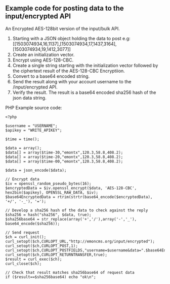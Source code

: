 ## Example code for posting data to the input/encrypted API

An Encrypted AES-128bit version of the input/bulk API.

1. Starting with a JSON object holding the data to post e.g: [[1503074934,16,1137],[1503074934,17,1437,3164],[1503074934,19,1412,3077]]
2. Create an initialization vector.
3. Encrypt using AES-128-CBC.
4. Create a single string starting with the initialization vector followed by the ciphertext result of the AES-128-CBC Encryptiion.
5. Convert to a base64 encoded string.
6. Send the result along with your account username to the /input/encrypted API.
7. Verify the result. The result is a base64 encoded sha256 hash of the json data string.

PHP Example source code:

    <?php

    $username = "USERNAME";
    $apikey = "WRITE_APIKEY";

    $time = time();

    $data = array();
    $data[] = array($time-30,"emontx",120.3,58.8,408.2);
    $data[] = array($time-20,"emontx",120.3,58.8,408.2);
    $data[] = array($time-00,"emontx",120.3,58.8,408.2);

    $data = json_encode($data);

    // Encrypt data
    $iv = openssl_random_pseudo_bytes(16);
    $encryptedData = $iv.openssl_encrypt($data, 'AES-128-CBC', hex2bin($apikey), OPENSSL_RAW_DATA, $iv);
    $base64EncryptedData = rtrim(strtr(base64_encode($encryptedData), '+/', '-_'), '=');

    // Develop a sha256 hash of the data to check against the reply
    $sha256 = hash("sha256", $data, true);
    $sha256base64 = str_replace(array('+','/'),array('-','_'), base64_encode($sha256));

    // Send request
    $ch = curl_init();
    curl_setopt($ch,CURLOPT_URL,"http://emoncms.org/input/encrypted");
    curl_setopt($ch,CURLOPT_POST,1);
    curl_setopt($ch,CURLOPT_POSTFIELDS,"username=$username&data=".$base64EncryptedData);
    curl_setopt($ch,CURLOPT_RETURNTRANSFER,true);
    $result = curl_exec($ch);
    curl_close($ch);

    // Check that result matches sha256base64 of request data
    if ($result==$sha256base64) echo "ok\n";


